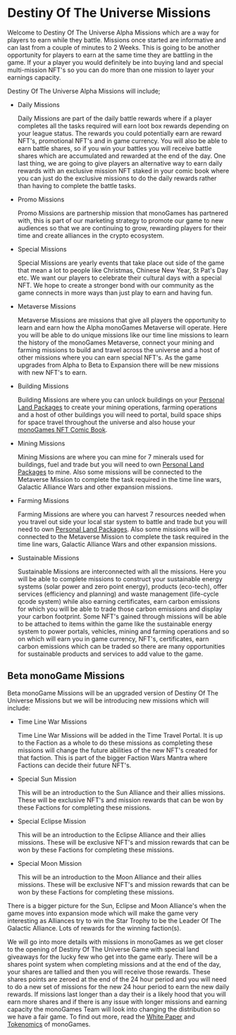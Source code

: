 # Destiny Of The Universe Missions

Welcome to Destiny Of The Universe Alpha Missions which are a way for players to earn while they battle. Missions once started are informative and can last from a couple of minutes to 2 Weeks. This is going to be another opportunity for players to earn at the same time they are battling in the game. If your a player you would definitely be into buying land and special multi-mission NFT's so you can do more than one mission to layer your earnings capacity.

Destiny Of The Universe Alpha Missions will include;

<ul>
  <li>Daily Missions</li>
  <p></p>
  <p>Daily Missions are part of the daily battle rewards where if a player completes all the tasks required will earn loot box rewards depending on your league status. The rewards you could potentially earn are reward NFT's, promotional NFT's and in game currency. You will also be able to earn battle shares, so if you win your battles you will receive battle shares which are accumulated and rewarded at the end of the day. One last thing, we are going to give players an alternative way to earn daily rewards with an exclusive mission NFT staked in your comic book where you can just do the exclusive missions to do the daily rewards rather than having to complete the battle tasks.</p>
  <li>Promo Missions</li>
  <p></p>
  <p>Promo Missions are partnership mission that monoGames has partnered with, this is part of our marketing strategy to promote our game to new audiences so that we are continuing to grow, rewarding players for their time and create alliances in the crypto ecosystem.</p>
  <li>Special Missions</li>
  <p></p>
  <p>Special Missions are yearly events that take place out side of the game that mean a lot to people like Christmas, Chinese New Year, St Pat's Day etc. We want our players to celebrate their cultural days with a special NFT. We hope to create a stronger bond with our community as the game connects in more ways than just play to earn and having fun.</p>
  <li>Metaverse Missions</li>
  <p></p>
  <p>Metaverse Missions are missions that give all players the opportunity to learn and earn how the Alpha monoGames Metaverse will operate. Here you will be able to do unique missions like our time line missions to learn the history of the monoGames Metaverse, connect your mining and farming missions to build and travel across the universe and a host of other missions where you can earn special NFT's. As the game upgrades from Alpha to Beta to Expansion there will be new missions with new NFT's to earn.</p>
  <li>Building Missions</li>
  <p></p>
  <p>Building Missions are where you can unlock buildings on your <a href="https://github.com/369gtech/Personal-Land-Packages">Personal Land Packages</a> to create your mining operations, farming operations and a host of other buildings you will need to portal, build space ships for space travel throughout the universe and also house your <a href="https://github.com/369gtech/monoGames-NFT-Comic-Book-1st-Edition-Weekly-Games-and-Story-Line-">monoGames NFT Comic Book</a>.</p>
  <li>Mining Missions</li>
  <p></p>
  <p>Mining Missions are where you can mine for 7 minerals used for buildings, fuel and trade but you will need to own <a href="https://github.com/369gtech/Personal-Land-Packages">Personal Land Packages</a> to mine. Also some missions will be connected to the Metaverse Mission to complete the task required in the time line wars, Galactic Alliance Wars and other expansion missions.</p>
  <p></p>
  <li>Farming Missions</li>
  <p></p>
  <p>Farming Missions are where you can harvest 7 resources needed when you travel out side your local star system to battle and trade but you will need to own <a href="https://github.com/369gtech/Personal-Land-Packages">Personal Land Packages</a>. Also some missions will be connected to the Metaverse Mission to complete the task required in the time line wars, Galactic Alliance Wars and other expansion missions.</p>
  <p></p>
    <li>Sustainable Missions</li>
  <p></p>
  <p>Sustainable Missions are interconnected with all the missions. Here you will be able to complete missions to construct your sustainable energy systems (solar power and zero point energy), products (eco-tech), offer services (efficiency and planning) and waste management (life-cycle qcode system) while also earning certificates, earn carbon emissions for which you will be able to trade those carbon emissions and display your carbon footprint. Some NFT's gained through missions will be able to be attached to items within the game like the sustainable energy system to power portals, vehicles, mining and farming operations and so on which will earn you in game currency, NFT's, certificates, earn carbon emissions which can be traded so there are many opportunities for sustainable products and services to add value to the game.</p>
  <p></p>
 </ul>
 
<h2>Beta monoGame Missions</h2>

<p>Beta monoGame Missions will be an upgraded version of Destiny Of The Universe Missions but we will be introducing new missions which will include:</p>

<ul>
  <li>Time Line War Missions</li>
  <p></p>
  <p>Time Line War Missions will be added in the Time Travel Portal. It is up to the Faction as a whole to do these missions as completing these missions will change the future abilities of the new NFT's created for that faction. This is part of the bigger Faction Wars Mantra where Factions can decide their future NFT's.</p>
  
  <li>Special Sun Mission</li>
  <p></p>
  <p>This will be an introduction to the Sun Alliance and their allies missions. These will be exclusive NFT's and mission rewards that can be won by these Factions for completing these missions.</p>
  <li>Special Eclipse Mission</li>
  <p></p>
  <p>This will be an introduction to the Eclipse Alliance and their allies missions. These will be exclusive NFT's and mission rewards that can be won by these Factions for completing these missions.</p>
<li>Special Moon Mission</li>
  <p></p>
  <p>This will be an introduction to the Moon Alliance and their allies missions. These will be exclusive NFT's and mission rewards that can be won by these Factions for completing these missions.</p>
  </ul>
<p>There is a bigger picture for the Sun, Eclipse and Moon Alliance's when the game moves into expansion mode which will make the game very interesting as Alliances try to win the Star Trophy to be the Leader Of The Galactic Alliance. Lots of rewards for the winning faction(s).
 
We will go into more details with missions in monoGames as we get closer to the opening of Destiny Of The Universe Game with special land giveaways for the lucky few who get into the game early. There will be a shares point system when completing missions and at the end of the day, your shares are tallied and then you will receive those rewards. These shares points are zeroed at the end of the 24 hour period and you will need to do a new set of missions for the new 24 hour period to earn the new daily rewards. If missions last longer than a day their is a likely hood that you will earn more shares and if there is any issue with longer missions and earning capacity the monoGames Team will look into changing the distribution so we have a fair game. To find out more, read the <a href="https://github.com/369gtech/White-Paper">White Paper</a> and <a href="https://github.com/369gtech/Tokenomics">Tokenomics</a> of monoGames. 
